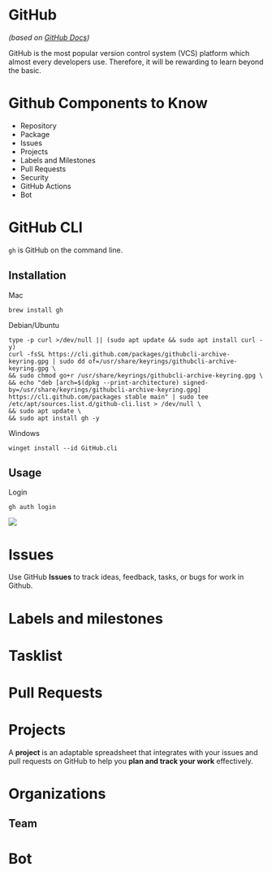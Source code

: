 # GitHub
*(based on [GitHub Docs](https://docs.github.com/en))*

GitHub is the most popular version control system (VCS) platform which almost every developers use. Therefore, it will be rewarding to learn beyond the basic.

# Github Components to Know
- Repository
- Package
- Issues
- Projects
- Labels and Milestones
- Pull Requests
- Security
- GitHub Actions
- Bot

# GitHub CLI
`gh` is GitHub on the command line.

## Installation
Mac
``` shell
brew install gh
```

Debian/Ubuntu
``` shell
type -p curl >/dev/null || (sudo apt update && sudo apt install curl -y)
curl -fsSL https://cli.github.com/packages/githubcli-archive-keyring.gpg | sudo dd of=/usr/share/keyrings/githubcli-archive-keyring.gpg \
&& sudo chmod go+r /usr/share/keyrings/githubcli-archive-keyring.gpg \
&& echo "deb [arch=$(dpkg --print-architecture) signed-by=/usr/share/keyrings/githubcli-archive-keyring.gpg] https://cli.github.com/packages stable main" | sudo tee /etc/apt/sources.list.d/github-cli.list > /dev/null \
&& sudo apt update \
&& sudo apt install gh -y
```

Windows
``` shell
winget install --id GitHub.cli
```

## Usage
Login
``` shell
gh auth login
```

![](https://i.imgur.com/IcHhD4M.png)





# Issues
Use GitHub **Issues** to track ideas, feedback, tasks, or bugs for work in Github.

# Labels and milestones

# Tasklist


# Pull Requests


# Projects
A **project** is an adaptable spreadsheet that integrates with your issues and pull requests on GitHub to help you **plan and track your work** effectively. 


# Organizations
## Team


# Bot
